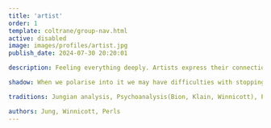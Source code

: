 ```yaml
---
title: 'artist'
order: 1
template: coltrane/group-nav.html
active: disabled
image: images/profiles/artist.jpg
publish_date: 2024-07-30 20:20:01

description: Feeling everything deeply. Artists express their connection with things and intense places. Artists become more themselves as they feel more. The Artist has a self deepening approach, focussing more in their own feelings and experiences, aiming to explore the deepths of the soul.

shadow: When we polarise into it we may have difficulties with stopping our delightful practices, risking addiction and fixation. The thirst for experience can become an addiction.

traditions: Jungian analysis, Psychoanalysis(Bion, Klain, Winnicott), Psychodelic treatements, holotropic breathing.

authors: Jung, Winnicott, Perls
---
```

